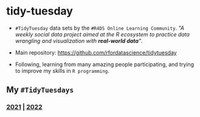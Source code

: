 # tidy-tuesday

  - `#TidyTuesday` data sets by the `#R4DS Online Learning Community`. _"A weekly social data project aimed at the R ecosystem to practice data wrangling and visualization with **real-world data**"_.
  
  - Main repository: https://github.com/rfordatascience/tidytuesday

  - Following, learning from many amazing people participating, and trying to improve my skills in `R programming`.

## My `#TidyTuesdays`
### [2021](2021) | [2022](2022)
